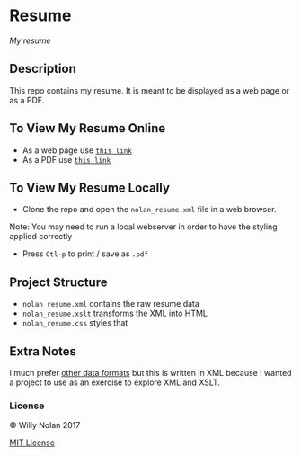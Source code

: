 # Resume
*My resume*

## Description
This repo contains my resume. It is meant to be displayed as a web page or as a PDF.

## To View My Resume Online
- As a web page use [`this link`](https://computersarecool.github.io/resume/nolan_resume.xml)
- As a PDF use [`this link`](https://willynolan.com/public/nolan_resume.pdf)

## To View My Resume Locally
- Clone the repo and open the `nolan_resume.xml` file in a web browser. 

Note: You may need to run a local webserver in order to have the styling applied correctly

- Press `Ctl-p` to print / save as `.pdf`

## Project Structure
- `nolan_resume.xml` contains the raw resume data
- `nolan_resume.xslt` transforms the XML into HTML 
- `nolan_resume.css` styles that

## Extra Notes
I much prefer [other data formats](https://www.json.org/) but this is written in XML because I wanted a project to use as an exercise to explore XML and XSLT.

### License
:copyright: Willy Nolan 2017

[MIT License](LICENSE.txt)

